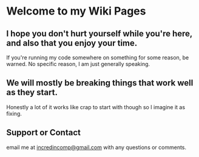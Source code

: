 # Welcome to my Wiki Pages

## I hope you don't hurt yourself while you're here, and also that you enjoy your time.

If you're running my code somewhere on something for some reason, be warned. No specific reason, I am just generally speaking.

## We will mostly be breaking things that work well as they start.

Honestly a lot of it works like crap to start with though so I imagine it as fixing.

## Support or Contact

email me at incredincomp@gmail.com with any questions or comments.

